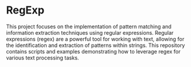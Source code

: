 # RegExp
This project focuses on the implementation of pattern matching and information extraction techniques using regular expressions. Regular expressions (regex) are a powerful tool for working with text, allowing for the identification and extraction of patterns within strings. This repository contains scripts and examples demonstrating how to leverage regex for various text processing tasks.
